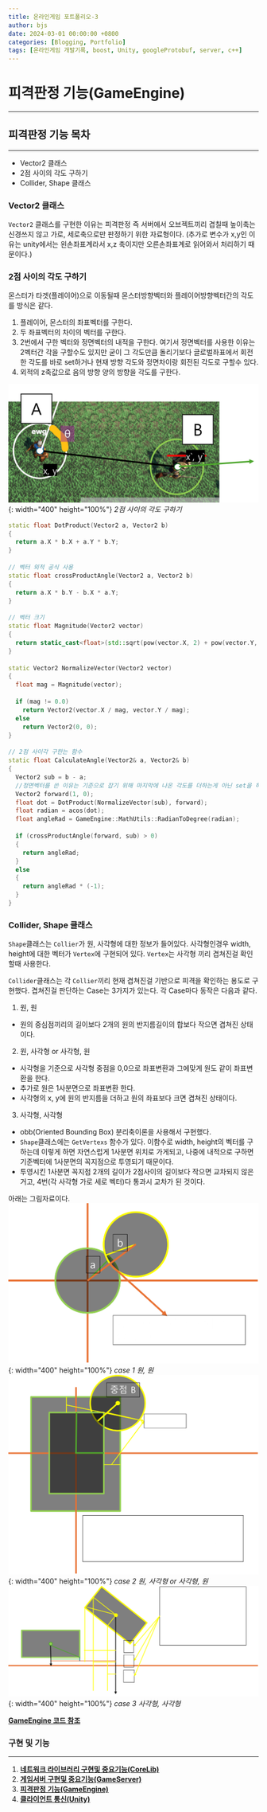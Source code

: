 ```yaml
---
title: 온라인게임 포트폴리오-3
author: bjs
date: 2024-03-01 00:00:00 +0800
categories: [Blogging, Portfolio]
tags: [온라인게임 개발기록, boost, Unity, googleProtobuf, server, c++]
---
```


# 피격판정 기능(GameEngine)

---

## 피격판정 기능 목차

---

- Vector2 클래스
- 2점 사이의 각도 구하기
- Collider, Shape 클래스

### Vector2 클래스

`Vector2` 클래스를 구현한 이유는 피격판정 즉 서버에서 오브젝트끼리 겹칠때 높이축는 신경쓰지 않고 가로, 세로축으로만 판정하기 위한 자료형이다. (추가로 변수가 x,y인 이유는 unity에서는 왼손좌표계라서 x,z 축이지만 오른손좌표계로 읽어와서 처리하기 때문이다.)

### 2점 사이의 각도 구하기

몬스터가 타겟(플레이어)으로 이동될때 몬스터방향벡터와 플레이어방향벡터간의 각도를 방식은 같다.
1. 플레이어, 몬스터의 좌표벡터를 구한다.
2. 두 좌표벡터의 차이의 벡터를 구한다.
3. 2번에서 구한 벡터와 정면벡터의 내적을 구한다. 여기서 정면벡터를 사용한 이유는 2벡터간 각을 구할수도 있지만 굳이 그 각도만큼 돌리기보다 글로벌좌표에서 회전한 각도를 바로 set하거나 현재 방향 각도와 정면차이랑 회전된 각도로 구할수 있다.
4. 외적의 z축값으로 음의 방향 양의 방향을 각도를 구한다.

![2점사이](/assets/img/online2/2점사이.png){: width="400" height="100%"}
_2점 사이의 각도 구하기_

```cpp
static float DotProduct(Vector2 a, Vector2 b)
{
  return a.X * b.X + a.Y * b.Y;
}

// 벡터 외적 공식 사용
static float crossProductAngle(Vector2 a, Vector2 b)
{
  return a.X * b.Y - b.X * a.Y;
}

// 벡터 크기
static float Magnitude(Vector2 vector)
{
  return static_cast<float>(std::sqrt(pow(vector.X, 2) + pow(vector.Y, 2)));
}

static Vector2 NormalizeVector(Vector2 vector)
{
  float mag = Magnitude(vector);

  if (mag != 0.0)
    return Vector2(vector.X / mag, vector.Y / mag);
  else
    return Vector2(0, 0);
}

// 2점 사이각 구한는 함수
static float CalculateAngle(Vector2& a, Vector2& b)
{
  Vector2 sub = b - a;
  //정면벡터를 쓴 이유는 기준으로 잡기 위해 마지막에 나온 각도를 더하는게 아닌 set을 하기때문
  Vector2 forward(1, 0);
  float dot = DotProduct(NormalizeVector(sub), forward);
  float radian = acos(dot);
  float angleRad = GameEngine::MathUtils::RadianToDegree(radian);

  if (crossProductAngle(forward, sub) > 0)
  {
    return angleRad;
  }
  else
  {
    return angleRad * (-1);
  }
}
```

### Collider, Shape 클래스

`Shape`클래스는 `Collier`가 원, 사각형에 대한 정보가 들어있다. 사각형인경우 width, height에 대한 벡터가 `Vertex`에 구현되어 있다. `Vertex`는 사각형 끼리 겹쳐진걸 확인할때 사용한다.  

`Collider`클래스는 각 `Collier`끼리 현재 겹쳐진걸 기반으로 피격을 확인하는 용도로 구현했다. 겹쳐진걸 판단하는 Case는 3가지가 있는다. 각 Case마다 동작은 다음과 같다.

1. 원, 원 
  - 원의 중심점끼리의 길이보다 2개의 원의 반지름길이의 합보다 작으면 겹쳐진 상태이다.
2. 원, 사각형 or 사각형, 원
  - 사각형을 기준으로 사각형 중점을 0,0으로 좌표변환과 그에맞게 원도 같이 좌표변환을 한다. 
  - 추가로 원은 1사분면으로 좌표변환 한다.
  - 사각형의 x, y에 원의 반지름을 더하고 원의 좌표보다 크면 겹쳐진 상태이다.
3. 사각형, 사각형
  - obb(Oriented Bounding Box) 분리축이론을 사용해서 구현했다.
  - `Shape`클래스에는 `GetVertexs` 함수가 있다. 이함수로 width, height의 벡터를 구하는데 이렇게 하면 자연스럽게 1사분면 위치로 가게되고, 나중에 내적으로 구하면 기준벡터에 1사분면의 꼭지점으로 투영되기 때문이다.
  - 투영시킨 1사분면 꼭지점 2개의 길이가 2점사이의 길이보다 작으면 교차되지 않은거고, 4번(각 사각형 가로 세로 벡터)다 통과시 교차가 된 것이다.

아래는 그림자료이다.  
![circleToCircle](/assets/img/online2/circleToCircle.png){: width="400" height="100%"}
_case 1 원, 원_
![circleToRect](/assets/img/online2/circleToRect.png){: width="400" height="100%"}
_case 2 원, 사각형 or 사각형, 원_
![rectToRect](/assets/img/online2/rectToRect.png){: width="400" height="100%"}
_case 3 사각형, 사각형_


[**GameEngine 코드 참조**](https://github.com/qornwh/GameServerProject/tree/main/GameEngine)

### 구현 및 기능

---

1. [**네트워크 라이브러리 구현및 중요기능(CoreLib)**](</posts/온라인게임 포트폴리오-1>)
2. [**게임서버 구현및 중요기능(GameServer)**](</posts/온라인게임 포트폴리오-2>)
3. [**피격판정 기능(GameEngine)**](</posts/온라인게임 포트폴리오-3>)
4. [**클라이언트 통신(Unity)**](</posts/온라인게임 포트폴리오-4>)
